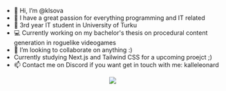 - 👋 Hi, I’m @klsova
- 👀 I have a great passion for everything programming and IT related
- 🌱 3rd year IT student in University of Turku
- 💻 Currently working on my bachelor's thesis on procedural content generation in roguelike videogames
- 💞️ I’m looking to collaborate on anything :)
- Currently studying Next.js and Tailwind CSS for a upcoming proejct ;)
- 📫 Contact me on Discord if you want get in touch with me: kalleleonard
<p align="center">
  <a href="https://skillicons.dev">
  <img src="https://skillicons.dev/icons?i=js,html,css,react,java,nodejs,python,sqlite,vercel,express&perline=5" />
  </a>
</p>
